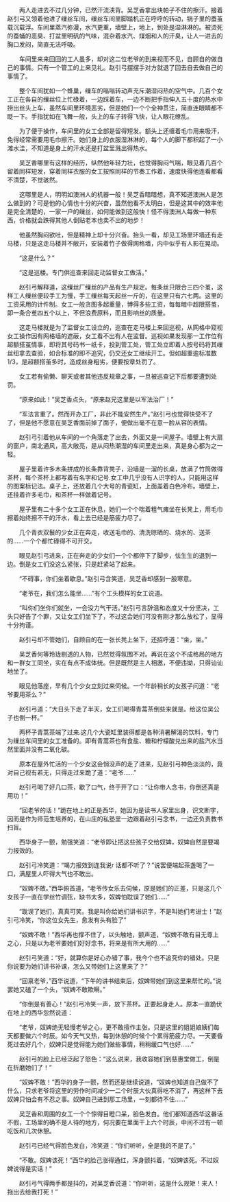 　　两人走进去不过几分钟，已然汗流浃背。吴芝香拿出块帕子不住的擦汗。接着赵引弓又领着他进了缫丝车间，缫丝车间里脚踏机正在呼呼的转动，锅子里的蚕茧载沉载浮。车间里蒸汽弥漫，水汽更重，墙壁上，地上，到处是湿淋淋的。被烫死的蚕蛹的恶臭、打盆里明矾的气味，混杂着水汽、煤烟和人的汗臭，让人一进去的胸口发闷，简直无法呼吸。

　　车间里来来回回的工人虽多，却对这二位老爷的到来视而不见，自顾自的做自己的事情。只有一个管工的上来见礼。赵引弓摆摆手对方就退了回去自去做自己的事情了。

　　整个车间犹如一个蜂巢，缫车的嗡嗡转动声充斥潮湿闷热的空气中。几百个女工正在各自的缫丝位上忙碌着，一边踩着车，一边不断把手指伸入五十度的热水中捞出丝头上车，虽然车间里环境恶劣，但是她们一个个全神贯注，简直连眼睛都不眨一下。手指犹如在飞舞一般，头上的车子转得飞快，让人眼花缭乱。

　　为了便于操作，车间里的女工全部是留得短发。额头上还缠着毛巾用来吸汗，免得经常需要用毛巾擦汗。她们身上的衣服湿淋淋的，每个人的脚下都积起了一小滩水洼，不知道是身上的汗水还是打盆里溅出得热水。

　　吴芝香哪里有这样的经历，纵然他年轻力壮，也觉得胸闷气喘，眼见着几百个留着同样短发，穿着同样衣服的女工按照同样的节奏工作着，速度快得他连看都看不清楚，不觉骇然。

　　这哪里是人，明明如澳洲人的机器一般！吴芝香暗暗想，真不知道澳洲人是怎么做到的？可是他的心情也十分的兴奋，虽然他看不太明白，但是这其中的效率他是完全清楚的，一家一户的缫丝，如何能做到这般快！怪不得澳洲人每做一种东西，价格就会跌得其他人倒贴老本也卖不出的地步！

　　他虽然胸闷欲吐，但是精神上却十分兴奋。抬头一看，却见工场里环墙还有走马楼，只是这走马楼并不敞开，安装着竹子做得网格墙，内中似乎有人影在晃动。

　　“这是什么？”

　　“这是巡楼。专门供巡查来回走动监督女工做活。”

　　赵引弓解释道，这缫丝厂缫丝的产品有生产规定。每条丝只限合三四个茧，这样工人缫丝便较手工为慢，手工缫丝每天起丝一斤的，在这里只有六七两。这里的工资采用的计件制。女工一般贪图多起重量，博得多些工资，每每暗中超限搭茧，即一条合茧四五个以上，不但浪费原料，而且影响丝的质量。

　　这走马楼就是为了监督女工设立的，巡查在走马楼上来回巡视，从网格中窥视女工操作因有网格墙的遮蔽，女工看不出有人在监督。巡视如果发现那一工作位有超额搭茧情事，即将其号码书一纸卡，投到管工处，管工处立即着人按号码将其缫丝纽拿去查验，如合标准的即不追究，仍交还女工继续开工。但如超重逾标准数1/3，是超额搭茧多时，造成丝身粗劣，便要按章处罚了。

　　女工若有偷懒、聊天或者其他违反规章之事，一旦被巡查记下后都要遭到处罚。

　　“原来如此！”吴芝香点头，“原来赵兄这里是以军法治厂！”

　　“军法言重了。然而开办工厂，非此不能安然生产。”赵引弓也觉得快受不了了，但是他不愿意在吴芝香面前掉了面子，便做出毫不在意一脸从容的表情。

　　赵引弓引着他从车间的一个角落走了出去，外面又是一间屋子。墙壁上有大扇的窗户，南北通风，高大敞亮，是从闷热潮湿的车间里走出来，真是身心都为之一轻。

　　屋子里着许多木条拼成的长条靠背凳子，沿墙是一溜的长桌，放满了竹筒做得茶杯，每个茶杯上都写着有名字和记号.女工中几乎没有人识字的人，只能用这样的图案标记法。桌子上，还放着几个大号的青瓷缸，上面盖着白色冷布。墙壁上，还挂着许多毛巾，和茶杯一样做着记号。

　　屋子里有二十多个女工正在休息，她们一个个喘着粗气瘫坐在长凳上，用毛巾擦着始终擦不干的汗水，看上去已经是筋疲力尽了。

　　几个青衣双鬟的少女正在奔走，收送毛巾的、清洗晾晒的、烧水的、送茶的……一个个都忙碌得不可开交。

　　眼见赵引弓进来，正在奔走的少女们一个个都停下了脚步，怯生生的退到一边。倒是女工们没这么紧张，只是赶紧站了起来。

　　“不碍事，你们坐着歇息。”赵引弓含笑道，吴芝香却感到一股寒意。

　　“老爷在，我们怎么能坐……”有个工头模样的女工说道。

　　“叫你们坐你们就坐，一会没力气干活。”赵引弓言辞温和态度又十分坚决，工头只好告了个罪，又让女工们坐下了，不过这会她们可没有刚才那么放松了，显得十分拘谨。

　　赵引弓却不管她们，自顾自的在一张长凳上坐下，还招呼道：“坐，坐。”

　　吴芝香何等玲珑剔透的人物，已然觉得氛围不对。再说在这个不成格局的地方和一群女工同坐，实在有点不成体统。但是既然是主人相邀，不便违拗，只得讪讪地坐了。

　　眼见他落座，早有几个少女立刻过来伺候。一个年龄稍长的女孩子问道：“老爷要用茶么？”

　　赵引弓道：“大日头下走了半天，女工们喝得青蒿茶倒些来就是。给这位吴公子也倒一杯。”

　　两杯子青蒿茶端了过来.这几个大瓷缸里装得都是各种消暑解渴的饮料，专门为缫丝车间里的女工准备的。即有青蒿茶也有食盐、糖和柠檬酸兑出来的盐汽水当然里面并没有二氧化碳。

　　原本在屋外忙活的一个少女这会悄没声的走了进来，见赵引弓神色淡淡的，竟对自己视有若无，只得走过来跪了道：“老爷……”

　　赵引弓喝了好几口茶，歇了口气，终于开了口：“让你带人念书，你倒还真是用功！”

　　“回老爷的话！”跪在地上的正是西华，她因为是读书人家里出身，识文断字，因而是作为师范生培养的，在山庄的私塾里一边跟着赵引弓念书，一边还负责教书扫盲。

　　西华身子一颤，勉强笑道：“老爷即让把这些孩子交给奴婢，奴婢自然是要竭力报效的。

　　赵引弓冷笑道：“竭力报效到连我说r 话都不听了？”说罢便端起茶盏喝了一口，满屋里人吓得大气也不敢出。

　　“奴婢不敢。”西华俯首道，“老爷传女乐去伺候，原是她们的正差，只是这几个女孩子一直在学丝竹调弦，缺书太多，奴婢怕耽误了她们……”

　　“耽误了她们，真真可笑。我是叫你给她们讲书识字，不是叫她们考进士！”赵引弓冷笑，“你这位女先生，愈发有头有脸了”

　　“奴婢不敢！”西华再也撑不住了，以头触地，颤声道，“奴婢不敢有目无尊上之心，只是以为老爷要她们好好念书，将来是有所大用的……”

　　赵引弓笑道：“好，就算你是好心办错了事，我今个也不追究你的错处。只是你说要为她们讲书补课，怎么又带她们上这里来了？”

　　“回禀老爷，”西华说道，“下午的讲书结束后，奴婢带她们到这里来帮忙的。”说罢她又磕了一个头，“奴婢不敢欺瞒。”

　　“你倒是有善心！”赵引弓冷笑一声，放下茶杯。正要起身走人。原本一直跪伏在地上的西华忽然说道：

　　“老爷，奴婢绝无轻慢老爷之心，更不敢擅作主张。只是这里的姐姐娘姨们每天都要做六个时辰。如今天气又热，每到休憩的时候个个累得筋疲力尽。一天要昏死过去好几个，奴婢只是觉得能为她们做些事情，稍稍缓口气也好……”

　　赵引弓的脸上已经泛起了怒色：“这么说来，我收容她们到慈惠堂做工，倒是在折磨她们了！”

　　“奴婢不敢！”西华的身子一颤，然而还是继续说道，“奴婢也知道自己做不了什么，只求老爷将这里的劳作时间减少一二个时辰大伙真得吃不消了，再这样下去奴婢只怕会有不忍之事。奴婢自己进到那工场里，一刻都待不住……”

　　吴芝香和周围的女工一个个惊得目瞪口呆，脸色发白。他们都知道西华这番话不假，工场里的确不是人待的地方，何况要在里面干上六个时辰，中间不过有一顿吃饭和几次休憩。

　　赵引弓已经气得脸色发白，冷笑道：“你们听听，全是我的不是了。”

　　“不敢。奴婢该死！”西华的脸己涨得通红，浑身颤抖着，“奴婢该死。不过奴婢说得是实话！”

　　赵引弓气得两手都是抖的，对吴芝香说道：“你听听，这是什么规矩！来人！拖出去给我打死！”
